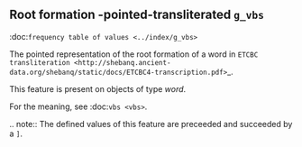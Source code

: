 Root formation -pointed-transliterated ``g_vbs``
-----------------------------------------------------------------------------------
:doc:`frequency table of values <../index/g_vbs>`

The pointed representation of the root formation of a word in
`ETCBC transliteration <http://shebanq.ancient-data.org/shebanq/static/docs/ETCBC4-transcription.pdf>`_.

This feature is present on objects of type *word*.

For the meaning, see :doc:`vbs <vbs>`.

.. note::
    The defined values of this feature are preceeded and succeeded by a ``]``.


